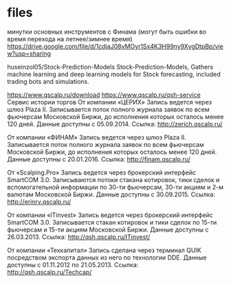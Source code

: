 # files
минутки основных инструментов с Финама (могут быть ошибки во время перехода на летнее/зимнее время)
https://drive.google.com/file/d/1cdjaJ08vMOyr1Sx4K3H99ny9XygDtpBp/view?usp=sharing


huseinzol05/Stock-Prediction-Models 
Stock-Prediction-Models, Gathers machine learning and deep learning models for Stock forecasting, included trading bots and simulations.








https://www.qscalp.ru/download
https://www.qscalp.ru/qsh-service
Сервис истории торгов
От компании «ЦЕРИХ»
Запись ведется через шлюз Plaza II.
Записывается поток полного журнала заявок по всем фьючерсам Московской Биржи, до исполнения которых осталось менее 120 дней.
Данные доступны с 05.09.2014.
Ссылка: http://zerich.qscalp.ru/

От компании «ФИНАМ»
Запись ведется через шлюз Plaza II.
Записывается поток полного журнала заявок по всем фьючерсам Московской Биржи, до исполнения которых осталось менее 120 дней.
Данные доступны с 20.01.2016.
Ссылка: http://finam.qscalp.ru/

От «Scalping.Pro»
Запись ведется через брокерский интерфейс SmartCOM 3.0.
Записываются потоки стакана котировок, тики сделок и вспомогательной информации по 30-ти фьючерсам, 30-ти акциям и 2-м валютам Московской Биржи.
Данные доступны с 30.09.2015.
Ссылка: http://erinrv.qscalp.ru/

От компании «ITinvest»
Запись ведется через брокерский интерфейс SmartCOM 3.0.
Записывается стакан котировок и тики сделок по 15-ти фьючерсам и 15-ти акциям Московской Биржи.
Данные доступны с 26.03.2013.
Ссылка: http://qsh.qscalp.ru/ITinvest/

От компании «Техкапитал»
Запись сделана через терминал QUIK посредством экспорта данных из него по технологии DDE.
Данные доступны с 01.11.2012 по 21.05.2013.
Ссылка: http://qsh.qscalp.ru/Techcap/


 
 
 
 





